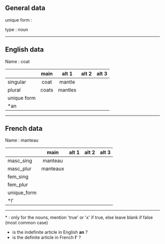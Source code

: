 ## General data

unique form :

type : noun

---

## English data

Name : coat

|             | main  |  alt 1  | alt 2 | alt 3 |
| :---------- | :---: | :-----: | :---: | ----- |
| singular    | coat  | mantle  |       |       |
| plural      | coats | mantles |       |       |
| unique form |       |         |       |       |
| \*an        |       |         |       |       |

---

## French data

Name : manteau

|             |   main   | alt 1 | alt 2 | alt 3 |
| :---------- | :------: | :---: | :---: | :---: |
| masc_sing   | manteau  |       |       |       |
| masc_plur   | manteaux |       |       |       |
| fem_sing    |          |       |       |       |
| fem_plur    |          |       |       |       |
| unique_form |          |       |       |       |
| \*l'        |          |       |       |       |

---

\* : only for the nouns, mention 'true' or 'x' if true, else leave blank if false (most common case)

- is the indefinite article in English **an** ?
- is the definite article in French **l'** ?
